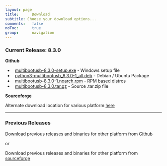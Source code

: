 ```yaml
---
layout: page
title:      Download
subtitle: Choose your download options...
comments:	false
noToc:		true
group: 		navigation
---
```


### Current Release: 8.3.0

**Github**


- <span class="fa fa-2x fa-windows"></span>&nbsp; [multibootusb-8.3.0-setup.exe](https://github.com/mbusb/multibootusb/releases/download/v8.3.0/multibootusb-8.3.0-setup.exe) - Windows setup file
- <span class="fa fa-2x fa-linux"></span>&nbsp; [python3-multibootusb_8.3.0-1_all.deb](https://github.com/mbusb/multibootusb/releases/download/v8.3.0/python3-multibootusb_8.3.0-1_all.deb) - Debian / Ubuntu Package
- <span class="fa fa-2x fa-linux"></span>&nbsp; [multibootusb-8.3.0-1.noarch.rpm](https://github.com/mbusb/multibootusb/releases/download/v8.3.0/multibootusb-8.3.0-1.noarch.rpm) - RPM based distros
- <span class="fa fa-2x fa-file-zip-o"></span>&nbsp; [multibootusb-8.3.0.tar.gz](https://github.com/mbusb/multibootusb/archive/v8.3.0.tar.gz) - Source .tar.zip file

**Sourceforge**

Alternate download location for various platform [here](https://sourceforge.net/projects/multibootusb/files/8.3.0/)

___

### Previous Releases

Download previous releases and binaries for other platform from [Github](https://github.com/mbusb/multibootusb/releases)

or

Download previous releases and binaries for other platform from [sourceforge](https://sourceforge.net/projects/multibootusb/files/?source=navbar)
